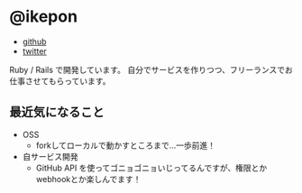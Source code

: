 # @ikepon

* [github](https://github.com/ikepon)
* [twitter](https://twitter.com/ikepon_rb)

Ruby / Rails で開発しています。
自分でサービスを作りつつ、フリーランスでお仕事させてもらっています。

## 最近気になること

* OSS
  * forkしてローカルで動かすところまで...一歩前進！
* 自サービス開発
  * GitHub API を使ってゴニョゴニョいじってるんですが、権限とかwebhookとか楽しんでます！
